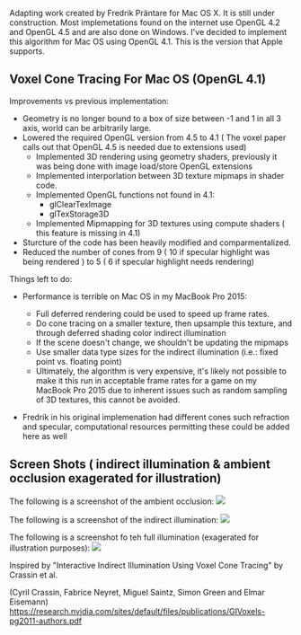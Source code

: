 Adapting work created by Fredrik Präntare for Mac OS X.  It is still under construction.  Most implemetations found on the internet use OpenGL 4.2 and OpenGL 4.5 and are also done
on Windows.  I've decided to implement this algorithm for Mac OS using OpenGL 4.1.  This is the version that Apple supports.


Voxel Cone Tracing For Mac OS (OpenGL 4.1)
--------------

Improvements vs previous implementation:
* Geometry is no longer bound to a box of size between -1 and 1 in all 3 axis, world can be arbitrarily large.
* Lowered the required OpenGL version from 4.5 to 4.1 ( The voxel paper calls out that OpenGL 4.5 is needed due to extensions used)
    - Implemented 3D rendering using geometry shaders, previously it was being done with image load/store OpenGL extensions
    - Implemented interporlation between 3D texture mipmaps in shader code.
    - Implemented OpenGL functions not found in 4.1:
        - glClearTexImage
        - glTexStorage3D
    - Implemented Mipmapping for 3D textures using compute shaders ( this feature is missing in 4.1)
* Sturcture of the code has been heavily modified and comparmentalized.
* Reduced the number of cones from 9 ( 10 if specular highlight was being rendered ) to 5 ( 6 if specular highlight needs rendering)

Things left to do:

* Performance is terrible on Mac OS in my MacBook Pro 2015:
    - Full deferred rendering could be used to speed up frame rates.
    - Do cone tracing on a smaller texture, then upsample this texture, and through deferred shading color indirect illumination
    - If the scene doesn't change, we shouldn't be updating the mipmaps
    - Use smaller data type sizes for the indirect illumination (i.e.: fixed point vs. floating point)
    - Ultimately, the algorithm is very expensive, it's likely not possible to make it this run in acceptable frame rates for a game on my MacBook Pro 2015 due to
    inherent issues such as random sampling of 3D textures, this cannot be avoided. 
    
* Fredrik in his original implemenation had different cones such refraction and specular, computational resources permitting these could be added here as well

Screen Shots ( indirect illumination & ambient occlusion exagerated for illustration)
------

<p align="center">

The following is a screenshot of the ambient occlusion:
<img src="https://github.com/phonowiz/voxel-cone-tracing/blob/master/Assets/Screenshots/ambient-occlusion.png">

The following is a screenshot of the indirect illumination:
<img src="https://github.com/phonowiz/voxel-cone-tracing/blob/master/Assets/Screenshots/indirect-illumination.png">
</a>

The following is a screenshot fo teh full illumination (exagerated for illustration purposes):
<img src="https://github.com/phonowiz/voxel-cone-tracing/blob/master/Assets/Screenshots/full-illumination.png">
</p>

Inspired by "Interactive Indirect Illumination Using Voxel Cone Tracing" by Crassin et al.

(Cyril Crassin, Fabrice Neyret, Miguel Saintz, Simon Green and Elmar Eisemann)
https://research.nvidia.com/sites/default/files/publications/GIVoxels-pg2011-authors.pdf



